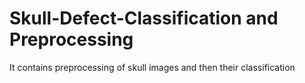 # Skull-Defect-Classification and Preprocessing
It contains preprocessing of skull images and then their classification
